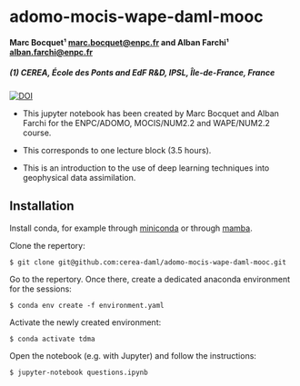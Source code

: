 # adomo-mocis-wape-daml-mooc

#### Marc Bocquet¹ [marc.bocquet@enpc.fr](mailto:marc.bocquet@enpc.fr) and Alban Farchi¹ [alban.farchi@enpc.fr](mailto:alban.farchi@enpc.fr)
##### (1) CEREA, École des Ponts and EdF R&D, IPSL, Île-de-France, France

[![DOI](https://zenodo.org/badge/639316033.svg)](https://zenodo.org/doi/10.5281/zenodo.10479131)

* This jupyter notebook has been created by Marc Bocquet and Alban Farchi for the ENPC/ADOMO, MOCIS/NUM2.2 and WAPE/NUM2.2 course.

* This corresponds to one lecture block (3.5 hours).

* This is an introduction to the use of deep learning techniques into geophysical data assimilation.

## Installation

Install conda, for example through [miniconda](https://docs.conda.io/en/latest/miniconda.html) or through [mamba](https://mamba.readthedocs.io/en/latest/installation.html).

Clone the repertory:

    $ git clone git@github.com:cerea-daml/adomo-mocis-wape-daml-mooc.git

Go to the repertory. Once there, create a dedicated anaconda environment for the sessions:

    $ conda env create -f environment.yaml

Activate the newly created environment:

    $ conda activate tdma

Open the notebook (e.g. with Jupyter) and follow the instructions:

    $ jupyter-notebook questions.ipynb
